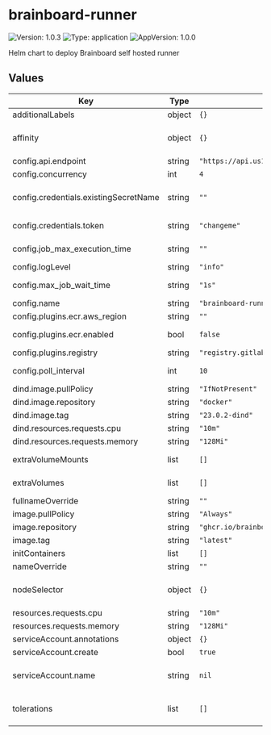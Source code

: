 # brainboard-runner

![Version: 1.0.3](https://img.shields.io/badge/Version-1.0.3-informational?style=flat-square) ![Type: application](https://img.shields.io/badge/Type-application-informational?style=flat-square) ![AppVersion: 1.0.0](https://img.shields.io/badge/AppVersion-1.0.0-informational?style=flat-square)

Helm chart to deploy Brainboard self hosted runner

## Values

| Key | Type | Default | Description |
|-----|------|---------|-------------|
| additionalLabels | object | `{}` |  |
| affinity | object | `{}` | Affinity for pod assignment https://kubernetes.io/docs/concepts/configuration/assign-pod-node/#affinity-and-anti-affinity |
| config.api.endpoint | string | `"https://api.us1.brainboard.co"` | brainboard API url |
| config.concurrency | int | `4` | maximum number of concurrent jobs |
| config.credentials.existingSecretName | string | `""` | name of an existing kubernetes secret containing RUNNER_TOKEN environment variable value if this is set, credentials.token value is ignored |
| config.credentials.token | string | `"changeme"` | runner token generated in Brainboard Private selfhosted runner settings |
| config.job_max_execution_time | string | `""` | maximum job execution time, in minutes - EX: 60. Leave empty for no limit |
| config.logLevel | string | `"info"` |  |
| config.max_job_wait_time | string | `"1s"` | maximum time to wait before starting a job - minimum=100ms |
| config.name | string | `"brainboard-runner"` | Name of the runner |
| config.plugins.ecr.aws_region | string | `""` | AWS ECR registry region |
| config.plugins.ecr.enabled | bool | `false` | Set this value to true if you host runner plugins in AWS ECR registry |
| config.plugins.registry | string | `"registry.gitlab.com/brainboard/plugins"` |  |
| config.poll_interval | int | `10` | interval between each runner API request to check for new jobs |
| dind.image.pullPolicy | string | `"IfNotPresent"` |  |
| dind.image.repository | string | `"docker"` |  |
| dind.image.tag | string | `"23.0.2-dind"` |  |
| dind.resources.requests.cpu | string | `"10m"` |  |
| dind.resources.requests.memory | string | `"128Mi"` |  |
| extraVolumeMounts | list | `[]` | Extra volume mounts to be added in addition to the default VolumeMounts |
| extraVolumes | list | `[]` | Extra volumes to be added in addition to the default Volumes |
| fullnameOverride | string | `""` |  |
| image.pullPolicy | string | `"Always"` |  |
| image.repository | string | `"ghcr.io/brainboard/runner"` |  |
| image.tag | string | `"latest"` |  |
| initContainers | list | `[]` | Additional custom init containers |
| nameOverride | string | `""` |  |
| nodeSelector | object | `{}` | nodeSelector to apply for pod assignment https://kubernetes.io/docs/concepts/scheduling-eviction/assign-pod-node/ |
| resources.requests.cpu | string | `"10m"` |  |
| resources.requests.memory | string | `"128Mi"` |  |
| serviceAccount.annotations | object | `{}` | Annotations to add to the service account |
| serviceAccount.create | bool | `true` | Specifies whether a service account should be created |
| serviceAccount.name | string | `nil` | The name of the service account to use. If not set and create is true, a name is generated using the fullname template |
| tolerations | list | `[]` | Tolerations for pod assignment https://kubernetes.io/docs/concepts/configuration/taint-and-toleration/ |

